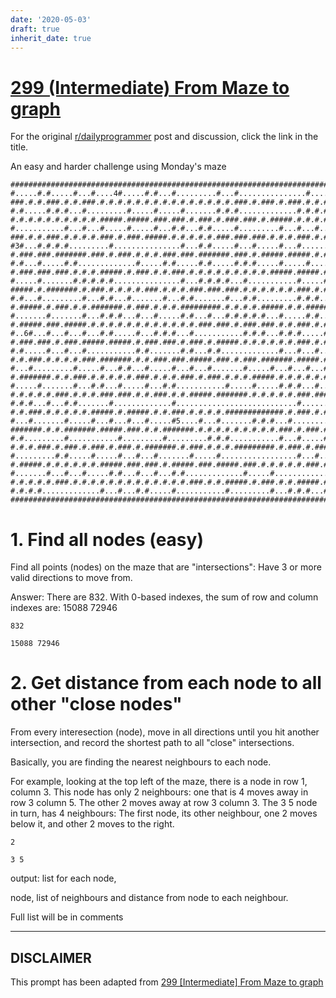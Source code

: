 ```yaml
---
date: '2020-05-03'
draft: true
inherit_date: true
---
```


# [299 (Intermediate) From Maze to graph](https://www.reddit.com/r/dailyprogrammer/comments/5nciz5/20170111_challenge_299_intermediate_from_maze_to/)

For the original [r/dailyprogrammer](https://www.reddit.com/r/dailyprogrammer/) post and discussion, click the link in the title.

An easy and harder challenge using Monday's maze    


```
###################################################################################################################################################################################
#.....#.#.....#...#....4#.....#.#...#.........#...#...............#...................#...#.#...........#.#...........#.#.#.#.........#.#.......#...#...........#.....#...#7..#.#.#
###.#.#.###.#.#.###.#.#.#.#.#.#.#.#.#.#.#.#.#.#.#.###.#.###.#.###.#.#.#.###.###.#.#####.###.#.#.###.#.#.#.#.#.#.#.#.#.#.#.#.###.#####.#.#.#.#.#####.#.#.#.###.#.#.#.#.#####.#.#.#.#
#.#.....#.#.#...#.........#.....#.....#.......#.#.#.............#.#.#.#.....#.#.......#.....#.........#...#.......#.....#.#.#.............#...........#.#.....#.#.....#.......#.#.#
#.#.#.#.#.#.#.#.#.#.#####.#####.###.###.#.###.#.###.###.#.#####.#.#.#.#.#.###.#.#.###.#.#.#.#.###.#########.###########.#.#.###.#.#.###.###.#.###.###.#.#.#####.#.###.#.#####.#.###
#...........#...#...#.....#.....#...#.#...#.#.....#.........#...#...#.....#.....#.#.#...#...#...#...#.....#.......#...#...#...............#...#...#.............#.....#.#.....#...#
###.#.#.###.#.#.#.#.###.#.###.#####.#.#.#.#.#.###.###.###.#.#.#.###.#.#.#.#.###.#.#.#.###.#####.#########.#.#.#.#.#.###.#.#.#.#.#####.#.#.#.#.###.#.#.#.#.#.#.#.#####.#.###.#.#.#.#
#3#...#.#.#.#.........#...............#...#.#.....#...#.....#...#.......#...#.....#.#.#...#.....#...#.....#.#.#.....#.....#...........#.#.#.#.....#.#.........#.#...#.#.#.#...#...#
#.###.###.#######.###.#.###.#.#.#.###.###.#######.###.#.#####.#####.#.#.#.#.#######.###.###.###.###.###.#.#########.#.#.#.#.#.#####.###.#.###.#.###.#.#####.###.###.###.#.#.#.###.#
#.#...#.....#.#.............#.....#.#.....#.#.....#.#.#.....#.....#.......#.....#.................#...........#...#.#.....#...#.....#...#.......#.#.....#...#...#.#.#...#...#...#.#
#.###.###.###.#.#.#.#####.#.###.#.#.###.#.#.#.#.#.#.#.#.#.#####.#####.#.#.#.#.#.#.###########.#.#.#.#.#.###.#.#.#.#.#.#.#.#.#.###.#.#.#####.#####.#.###.#.#.#.#.#.#.#####.#.###.#.#
#.....#.......#.#.#.#.#...............#...#.#.#.#...#...........#.....#.#...#.................#...#.#.#...#.............#...#.........#...............#...#.#.#.....#.....#.....#.#
#####.#.#######.#.###.#.#.#.#.###.#.#.#.###.###.###.#.#.#.#.#.#.###.#.#.#.#.#######.###.#.###.#.#.#.###.#.#.###.###.#.#.#.#.#####.#####.#.###.#####.###.#.#.#####.#.#.#####.#.#.#.#
#.#...#.........#...#.#...#.......#...#.#.......#...#.#.........#.#.#...#.#.#.#.........#.#.#.......#...#...#...#.#...#.......#...#.....#...#...#.#...#...#...#...........#...#.#.#
#.#####.#.###.#.#.#######.#.###.#.#.#.#########.#.#.#.#.#####.#.#.#######.#.#.###########.#.#########.###.#.#.#.#.###.#.#.###.#########.#.#.#.###.#.#.###.#.#.###.#####.#.###.#.#.#
#.......#.......#...#.#.#...#...#.....#.#...#...#.#.#.#.#...#.....#.#...#...#.............#.......#.......#...#.#.............#.......#.....#...#...#.#.....#.............#...#.#.#
#.#####.###.#####.#.#.#.#.#.#.#.#.#.#.#.#.###.###.#.###.###.#.#.###.#.#.#.#.###.#.###.#.#.#.#.#.#.#.#######.#.#.###.#.#.#.#.###.#.###.###.#####.#.#.#.#.#####.###.#.###.#####.###.#
#..6#...#...#...#...#.#.....#...#.#.#...#...........#.#.#...#.#.#.....#.....#.#.#.....#.......#.................#.#.....#.#.........#...#...#...........#.#2....#.#.......#.#.#.#.#
#.###.###.#.###.#####.#####.#.###.###.#.###.#.#####.#.#.#.#.#.#.###.#.#.#.#.#.#.#.#.#.#.###.#######.#.#.#.#.#####.#.#.#######.###.#####.###.#####.#####.#.#####.###.#######.###.###
#.#.....#...#...#...........#.#.......#.#...#.#.............#...#...#.....#...#.....#.......#.......#.......#...#...#.......#...#.......#.#...#...#.........#...#...#...#.......#.#
#.#.###.#.#.#.#.###.#######.#.#.###.###.#####.###.#.###.#######.#####.#####.#.#####.#.###.#.#.#.#.#####.###.#.#.#.#.#.#.#.#.#############.###.#.#.#.###.#.#.###.#.#.#.#.#####.#.#.#
#...#.........#.....#...#.#...#.....#...#...#.......#.....#...#...#...#...#.............#.#...#.............#.....#...#.#.#.......#.....#.....#.....#...........#...#...#.....#...#
#.#######.#.#.###.#.#.#.#.#.###.#.#.#.###.#.###.#.#.#.#####.#.#.#.#.#.#.#.#.#####.#####.#####.#.#######.###.#.#.###.#.###.#.#.#.#.#.###.#.#.###.#.#.#######.###.#.###.#.#.#.#.###.#
#.....#.......#...#.#...#.....#...#.#...........#.....#.....#.#.#...#.....#.................#.........#.#.......#...........#...#...#.......#0#...#.....#.......#.#...........#...#
#.#.#.#.#.###.#.#.#.###.###.#.#.###.#.#.#####.#######.#.#.#.#.#.###.###.###.#.#####.###.#####.#.#.###.###.###.###.#####.###.#.#.#.#.#.###.#.#.#.#.#.###.#.###.#.#.#.#.#.#.#####.###
#.#.#...#...#.#.......#.............#...........................#.......#...........#.#...#...#.#...#.....#...#.#.#.#.#.#.......#.#...#...#...#...............#.......#.....#.....#
#.#.###.#.#.#.#.#.#####.#.#####.#.#.###.#.#.#.#.#############.#.###.#.#.#.#.#####.#.#.###.#.###.#.#.#######.###.#.#.#.#.#.###.#.#####.#.###.###.#######.#.###.#####.#.#.#.#######.#
#...#.......#.....#...#...#...#.....#5....#...#.......#.#.#...#...........#.#.......#.#...#.#.......#.#.#...#...#.....#.............#...#...#.....#.................#.....#.#...#.#
#######.#.#.#######.#####.###.#.#.#######.#.#.#.#.#.#.#.#.#.###.#.###.#.#.#.###.###.#.#.#.###.#.###.#.#.###.#.###.#####.###.#######.#.#.#.#.#.#.#.#########.###.#.#.#.#.#.#.#.#.###
#.#.........#...........#.........#.........#.#.#...........#...#.....#...................#...........#...#...#...#.#.......#...#.....#.#.#.....#.#.............#.........#.#...#.#
#.#.#.###.#.###.#.###.#.###.#.#######.#.###.#.#.#.#########.#.###.#.#####.###.#.#.###.#.#.#.###.#.#####.###.#.###.#.#.###.#.#.#.#.#.#.#.#.###.#.#.###.#.#####.#.#.#######.#.#####.#
#.........#.#.....#.....#...#...#.......#.....#.................#...#...#.....#...#...#.#.#.#...#...........#.#.....#.#.....#...#.#...#.......#.........#.....#.....#.......#...#.#
#.#####.#.#.#.#.#.#.#####.###.###.#.#####.###.#####.###.#.#.#.#.#.###.#.#.#.#.#.#####.###.###.#.#.#.#.#.###.#.#.#.#.#.#.#.#####.#.#.#.#.#.#########.#.#.#.###.#.###.#.#.#.#.#.#.###
#.......#...#...#.....#.#...#...#...#.#.............#.....#.............#.#.......#.......#...#...#...#.....#.......#...#...........#.#...#.#.......#...........#.#.....#.....#...#
#.#.#.#.#.###.#.#.#.#.#.#.#.#.#.#.#.#.#.###.#.#.#####.#.###.#.#.#####.#.#.#.#####.#.#.###.###.#.#.#.#.#.#.#.#####.#.#.#####.###.###.###.###.#.#.#.#.#.#.#########.#####.#.#.#.#.#.#
#.#.#.#.............#...#...#.#.....#...........#.........#...#.#.#...#.#.........#.........#.........#.....#.........#...#...#...#..1#.....#.#.#...#.#.....#...#...........#.....#
###################################################################################################################################################################################
```
# 1. Find all nodes (easy)
Find all points (nodes) on the maze that are "intersections":  Have 3 or more valid directions to move from.

Answer:  There are 832.  With 0-based indexes, the sum of row and column indexes are: 15088 72946


```
832
```

```
15088 72946
```
# 2.  Get distance from each node to all other "close nodes"
From every interesection (node), move in all directions until you hit another intersection, and record the shortest path to all "close" intersections.

Basically, you are finding the nearest neighbours to each node.

For example, looking at the top left of the maze, there is a node in row 1, column 3.  This node has only 2 neighbours: one that is 4 moves away in row 3 column 5.  The other 2 moves away at row 3 column 3.  The 3 5 node in turn, has 4 neighbours:  The first node, its other neighbour, one 2 moves below it, and other 2 moves to the right.


```
2
```

```
3 5
```
output: list for each node,

node, list of neighbours and distance from node to each neighbour.  

Full list will be in comments


----
## **DISCLAIMER**
This prompt has been adapted from [299 [Intermediate] From Maze to graph](https://www.reddit.com/r/dailyprogrammer/comments/5nciz5/20170111_challenge_299_intermediate_from_maze_to/
)
